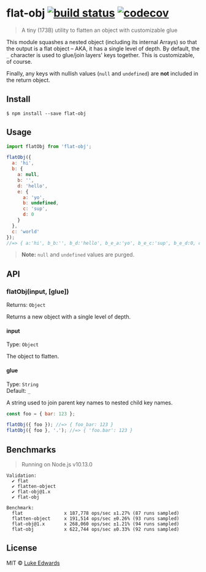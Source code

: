 # flat-obj [![build status](https://badgen.net/github/status/lukeed/flat-obj)](https://github.com/lukeed/flat-obj/actions) [![codecov](https://badgen.now.sh/codecov/c/github/lukeed/flat-obj)](https://codecov.io/gh/lukeed/flat-obj)

> A tiny (173B) utility to flatten an object with customizable glue

This module squashes a nested object (including its internal Arrays) so that the output is a flat object – AKA, it has a single level of depth. By default, the `_` character is used to glue/join layers' keys together. This is customizable, of course.

Finally, any keys with nullish values (`null` and `undefined`) are **not** included in the return object.

## Install

```
$ npm install --save flat-obj
```


## Usage

```js
import flatObj from 'flat-obj';

flatObj({
  a: 'hi',
  b: {
    a: null,
    b: '',
    d: 'hello',
    e: {
      a: 'yo',
      b: undefined,
      c: 'sup',
      d: 0
    }
  },
  c: 'world'
});
//=> { a:'hi', b_b:'', b_d:'hello', b_e_a:'yo', b_e_c:'sup', b_e_d:0, c:'world' }
```

> **Note:** `null` and `undefined` values are purged.

## API

### flatObj(input, [glue])
Returns: `Object`

Returns a new object with a single level of depth.

#### input
Type: `Object`

The object to flatten.

#### glue
Type: `String`<br>
Default: `_`

A string used to join parent key names to nested child key names.

```js
const foo = { bar: 123 };

flatObj({ foo }); //=> { foo_bar: 123 }
flatObj({ foo }, '.'); //=> { 'foo.bar': 123 }
```


## Benchmarks

> Running on Node.js v10.13.0

```
Validation:
  ✔ flat
  ✔ flatten-object
  ✔ flat-obj@1.x
  ✔ flat-obj

Benchmark:
  flat               x 187,778 ops/sec ±1.27% (87 runs sampled)
  flatten-object     x 191,514 ops/sec ±0.26% (93 runs sampled)
  flat-obj@1.x       x 268,060 ops/sec ±1.21% (94 runs sampled)
  flat-obj           x 622,744 ops/sec ±0.33% (92 runs sampled)
```


## License

MIT © [Luke Edwards](https://lukeed.com)
